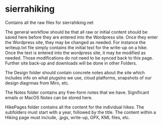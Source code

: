 # sierrahiking
Contains all the raw files for sierrahiking.net

The general workflow should be that all raw or initial content should be saved here before they are entered into the Wordpress site.  Once they enter the Wordpress site, they may be changed as needed.  For instance the writeup.txt file simply contains the initial text for the write-up on a hike.  Once the text is entered into the wordpress site, it may be modified as needed.  Those modifications do not need to be synced back to this page.   Further site back-up and downloads will be done in other Folders.

The Design folder should contain concrete notes about the site which includes info on what plugsins we use, cloud platforms, snapshots of our design diagrmas from Miro, etc.

The Notes folder contains any free-form notes that we have.   Significant emails or MacOS Notes can be stored here.

HikePages folder contains all the content for the individual hikes.  The subfolders must start with a year, followed by the title.   The content within a Hiking page must include, .jpgs, write-up, GPX, KML files, etc.   
